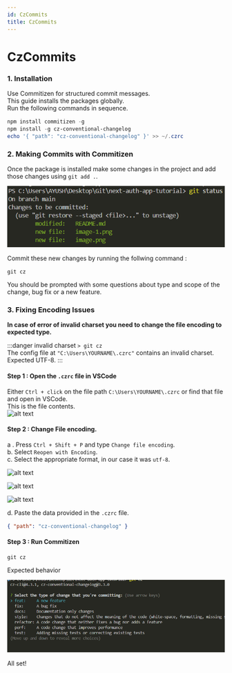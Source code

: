 ```yaml
---
id: CzCommits
title: CzCommits
---
```


# CzCommits

### 1. Installation
Use Commitizen for structured commit messages.  
This guide installs the packages globally.    
Run the following commands in sequence. 

```powershell
npm install commitizen -g
npm install -g cz-conventional-changelog
echo '{ "path": "cz-conventional-changelog" }' >> ~/.czrc
```

### 2. Making Commits with Commitizen  

Once the package is installed make some changes in the project and add those changes using `git add .`.   

![Git status showing staged files](./../../static/img/image-3.png)

Commit these new changes by  running the follwing command : 

```
git cz 
```

You should be prompted with some questions about type and scope of the change, bug fix or a new feature. 


### 3. Fixing Encoding Issues

**In case of error of invalid charset you need to change the file encoding to expected type.**

:::danger invalid charset 
```> git cz```  
The config file at `"C:\Users\YOURNAME\.czrc"` contains an invalid charset. Expected UTF-8.
:::



#### **Step 1** :  Open the `.czrc` file in VSCode 

Either `Ctrl + click` on the file path `C:\Users\YOURNAME\.czrc` or find that file and open in VSCode.   
This is the file contents.   
![alt text](./../../static/img/image-5.png)


#### **Step 2** : Change File encoding.

a . Press `Ctrl + Shift + P` and type `Change file encoding`.  
b.  Select `Reopen with Encoding`.   
c. Select the appropriate format, in our case it was `utf-8`.   



![alt text](./../../static/img/image-8.png)


![alt text](./../../static/img/image-10.png)


![alt text](./../../static/img/image.png)

d.  Paste the data provided in the `.czrc` file. 

```json
{ "path": "cz-conventional-changelog" }
```

#### **Step 3** : Run Commitizen 

```
git cz
```

Expected behavior

![alt text](./../../static/img/image-11.png)



All set!  
